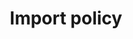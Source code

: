 ---
title: Import policy
id: import-policy
description: ''
slug: /import-policy 
keywords: 
 - policy
pagination_next: null
pagination_prev: null
last_update: 
   date: 02/10/2023
   author: Patricia McPhee
draft: true
doc_type: how-to
displayed_sidebar: secureWorkforceSidebar
---